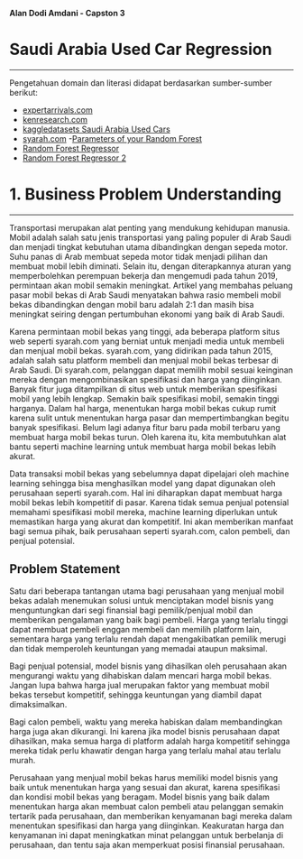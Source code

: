 **Alan Dodi Amdani - Capston 3**

# **Saudi Arabia Used Car Regression**
<hr>

Pengetahuan domain dan literasi didapat berdasarkan sumber-sumber berikut:

- [expertarrivals.com](https://www.expertarrivals.com)
- [kenresearch.com](https://www.kenresearch.com/blog/2020/09/future-of-saudi-arabia-used-car-market-growth-rate-ken-research/)
- [kaggledatasets Saudi Arabia Used Cars](https://www.kaggle.com/datasets/turkibintalib/saudi-arabia-used-cars-dataset?select=UsedCarsSA_Clean_EN.csv)
- [syarah.com](https://syarah.com/)
-[Parameters of your Random Forest](https://www.analyticsvidhya.com/blog/2015/06/tuning-random-forest-model/)
- [Random Forest Regressor](https://levelup.gitconnected.com/random-forest-regression-209c0f354c84)
- [Random Forest Regressor 2](https://www.sciencedirect.com/science/article/pii/S0140988320303662)

# **1. Business Problem Understanding**
<hr>

Transportasi merupakan alat penting yang mendukung kehidupan manusia. Mobil adalah salah satu jenis transportasi yang paling populer di Arab Saudi dan menjadi tingkat kebutuhan utama dibandingkan dengan sepeda motor. Suhu panas di Arab membuat sepeda motor tidak menjadi pilihan dan membuat mobil lebih diminati. Selain itu, dengan diterapkannya aturan yang memperbolehkan perempuan bekerja dan mengemudi pada tahun 2019, permintaan akan mobil semakin meningkat. Artikel yang membahas peluang pasar mobil bekas di Arab Saudi menyatakan bahwa rasio membeli mobil bekas dibandingkan dengan mobil baru adalah 2:1 dan masih bisa meningkat seiring dengan pertumbuhan ekonomi yang baik di Arab Saudi.

Karena permintaan mobil bekas yang tinggi, ada beberapa platform situs web seperti syarah.com yang berniat untuk menjadi media untuk membeli dan menjual mobil bekas. syarah.com, yang didirikan pada tahun 2015, adalah salah satu platform membeli dan menjual mobil bekas terbesar di Arab Saudi. Di syarah.com, pelanggan dapat memilih mobil sesuai keinginan mereka dengan mengombinasikan spesifikasi dan harga yang diinginkan. Banyak fitur juga ditampilkan di situs web untuk memberikan spesifikasi mobil yang lebih lengkap. Semakin baik spesifikasi mobil, semakin tinggi harganya. Dalam hal harga, menentukan harga mobil bekas cukup rumit karena sulit untuk menentukan harga pasar dan mempertimbangkan begitu banyak spesifikasi. Belum lagi adanya fitur baru pada mobil terbaru yang membuat harga mobil bekas turun. Oleh karena itu, kita membutuhkan alat bantu seperti machine learning untuk membuat harga mobil bekas lebih akurat.

Data transaksi mobil bekas yang sebelumnya dapat dipelajari oleh machine learning sehingga bisa menghasilkan model yang dapat digunakan oleh perusahaan seperti syarah.com. Hal ini diharapkan dapat membuat harga mobil bekas lebih kompetitif di pasar. Karena tidak semua penjual potensial memahami spesifikasi mobil mereka, machine learning diperlukan untuk memastikan harga yang akurat dan kompetitif. Ini akan memberikan manfaat bagi semua pihak, baik perusahaan seperti syarah.com, calon pembeli, dan penjual potensial.

## **Problem Statement**

Satu dari beberapa tantangan utama bagi perusahaan yang menjual mobil bekas adalah menemukan solusi untuk menciptakan model bisnis yang menguntungkan dari segi finansial bagi pemilik/penjual mobil dan memberikan pengalaman yang baik bagi pembeli. Harga yang terlalu tinggi dapat membuat pembeli enggan membeli dan memilih platform lain, sementara harga yang terlalu rendah dapat mengakibatkan pemilik merugi dan tidak memperoleh keuntungan yang memadai ataupun maksimal.

Bagi penjual potensial, model bisnis yang dihasilkan oleh perusahaan akan mengurangi waktu yang dihabiskan dalam mencari harga mobil bekas. Jangan lupa bahwa harga jual merupakan faktor yang membuat mobil bekas tersebut kompetitif, sehingga keuntungan yang diambil dapat dimaksimalkan.

Bagi calon pembeli, waktu yang mereka habiskan dalam membandingkan harga juga akan dikurangi. Ini karena jika model bisnis perusahaan dapat dihasilkan, maka semua harga di platform adalah harga kompetitif sehingga mereka tidak perlu khawatir dengan harga yang terlalu mahal atau terlalu murah.

Perusahaan yang menjual mobil bekas harus memiliki model bisnis yang baik untuk menentukan harga yang sesuai dan akurat, karena spesifikasi dan kondisi mobil bekas yang beragam. Model bisnis yang baik dalam menentukan harga akan membuat calon pembeli atau pelanggan semakin tertarik pada perusahaan, dan memberikan kenyamanan bagi mereka dalam menentukan spesifikasi dan harga yang diinginkan. Keakuratan harga dan kenyamanan ini dapat meningkatkan minat pelanggan untuk berbelanja di perusahaan, dan tentu saja akan memperkuat posisi finansial perusahaan.


